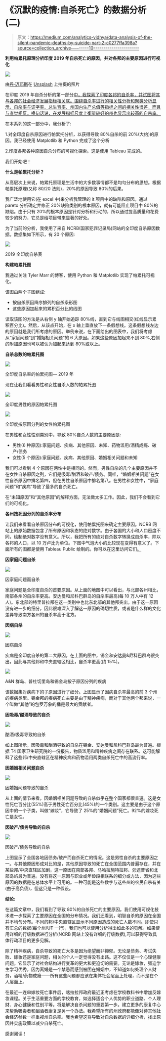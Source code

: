 # 《沉默的疫情:自杀死亡》的数据分析(二)

> 原文：<https://medium.com/analytics-vidhya/data-analysis-of-the-silent-pandemic-deaths-by-suicide-part-2-c0277ffa398a?source=collection_archive---------10----------------------->

**利用帕累托原理分析印度 2019 年自杀死亡的原因，并对各邦的主要原因进行可视化**

![](img/15b8e58442312694acd1b79d9240fac3.png)

由[丹·迈耶斯](https://unsplash.com/@dmey503?utm_source=medium&utm_medium=referral)在 [Unsplash](https://unsplash.com?utm_source=medium&utm_medium=referral) 上拍摄的照片

在印度 2019 年自杀分析的第一部分[中，我探索了印度各邦的自杀率，并试图将其与各邦的社会经济发展指标相关联。围绕自杀率进行的相关性分析和聚类分析显示，自杀率与识字率、总生育率、州国内生产总值等指标之间的相关性很差，而且与直觉相反。换句话说，在发展指标尺度上衡量较好的州也显示出较高的自杀率。](https://vanikgarun.medium.com/data-analysis-of-the-silent-pandemic-deaths-by-suicide-part-1-f13c399101b8)

在本系列的这一部分中，我分析了:

1.对全印度自杀原因进行帕累托分析，以获得导致 80%自杀的前 20%(大约)的原因。我已经使用 Matplotlib 和 Python 完成了这个分析

2.印度各邦各种原因自杀分布的可视化探索。这是使用 Tableau 完成的。

我们开始吧！

**什么是帕累托分析？**

从高层次上来说，帕累托原理是生活中的大多数事情都不是均匀分布的思想。根据帕累托原理(又称 80/20 法则)，20%的原因导致 80%的后果。

我广泛地使用它(在 excel 中)来分析我管理的 it 项目中的缺陷和原因。通过 pareto 分析确定并修正 20%缺陷类别的根本原因，就有可能阻止项目中 80%的缺陷。由于只有 20%的根本原因是针对分析和行动的，所以通过提高质量和花费较少的努力，它总是给项目带来显著的好处。

为了当前的分析，我使用了来自 NCRB(国家犯罪记录局)网站的全印度自杀原因数据。数据集如下所示，有 20 个原因:

![](img/dc99ad0363e246b8aa00246493c82e62.png)

2019 全印度自杀表

**构建帕累托图**

我通过关注 Tyler Marr 的博客，使用 Python 和 Matplotlib 实现了帕累托可视化。

该图由两个子图组成:

*   按自杀原因降序排列的自杀条形图
*   这些原因加起来的累积百分比的线图

读取该图的方法是从右侧 y 轴开始追踪 80%线，直到它与线图相交(红线显示累积百分比)。然后，从该点开始，在 x 轴上垂直放下一条假想线。这条假想线左边的原因就是我们所考虑的原因。举例来说，在下面给出的图表中，我们将考虑从“家庭问题”到“婚姻相关问题”的 6 大原因。如果这些原因加起来不到 80%,右侧的附加原因也可以被认为加起来达到 80%或以上。

**自杀总数的帕累托图**

![](img/a1b03cda5500a60e1b9137db40165293.png)

全印度自杀率的帕累托图— 2019 年

现在让我们看看男性和女性自杀人数的帕累托图

![](img/b6d5d62fae97772c3a61a208424d2469.png)

全印度男性的原因帕累托图

![](img/60b8be032ed63697f3ca090816f51b68.png)

全印度按原因分列的女性帕累托图

在男性和女性性别类别中，导致 80%自杀人数的主要原因是:

*   男性(6 种原因):家庭问题、疾病、其他原因、未知、药物滥用/酒精成瘾、破产/债务
*   女性(5 个原因):家庭问题、疾病、其他原因、婚姻相关问题和未知

我们可以看到 4 个原因在两性中是相同的。然而，男性自杀的几个主要原因并不在女性自杀原因之列，它们是吸毒/酗酒和破产/债务。同样，“婚姻相关问题”在女性自杀原因中排名第四，但在男性自杀原因中排名第八。在男性和女性中，“家庭问题”和“疾病”导致了最多的自杀死亡。

在“未知原因”和“其他原因”的解释方面，无法做太多工作。因此，我们不会看到它们的可视化。

**各州按死因分列的自杀率分布**

让我们来看看自杀原因分布的可视化，使用帕累托图来确定主要原因。NCRB 网站上的原始数据包含了所有原因和状态的绝对数字。由于各国的大小和人口密度不同，绘制绝对数字没有意义。所以，我把所有的绝对自杀数字转换成自杀率，除以各邦的人口，以 10 万卢比为单位。下图中气泡大小的比较现在变得有意义了。下面所有的图都是使用 Tableau Public 绘制的。你可以在这里访问它们[。](https://public.tableau.com/views/IndiaSuicide2019-suicidesbystatecauses/SuiciderateduetoExamFailure?:language=en-US&:display_count=n&:origin=viz_share_link)

**因家庭问题自杀**

![](img/1c5c323f693eec45d2d7ffafea69e9ab.png)

因家庭问题而自杀

家庭问题是全印度自杀的首要原因。从上面的地图中可以看出，与北部各州相比，南部各州的自杀率更高。安达曼和尼科巴群岛的自杀率最高(每 10 万人中有 12 人)。东北部的特里普拉邦在这一类别中也比东北部的其他邦突出。由于这一原因没有进一步的细分，因此很难深入了解这一原因的确切性质，或者是什么样的文化差异导致南方各州的自杀率高于北方。

**因病自杀**

![](img/5f7f6e50dd934591d84bc223885739f5.png)

因病自杀

疾病是全印度自杀的第二大原因。在上面的图中，锡金和安达曼&尼科巴群岛很突出，因此与其他邦和中央直辖区相比，自杀率更高(约 15%)。

![](img/2f6b29acca75b544e9ba6a1f2e6a80cc.png)

A&N 群岛、普杜切里岛和锡金岛按子原因分列的疾病

该数据集对疾病下的子原因进行了细分。上图显示了因病自杀率最高的前 3 个州的疾病类型。锡金邦的疾病死亡主要是由于精神疾病，而对于其他两个邦来说，一个叫做“其他”的包罗万象的桶是最大的贡献者。

**因吸毒/酗酒导致的自杀**

![](img/eb3cf32710af45ab7f3d3984391538bf.png)

酗酒/吸毒导致的自杀

如上图所示，因吸毒和酗酒导致的自杀在锡金、安达曼和尼科巴群岛最为普遍。根据 T4 国家卫生研究院的一份报告，物质滥用和精神疾病之间存在联系。这可能解释了这些邦/中央直辖区在精神疾病和药物滥用两类自杀死亡中的高流行率。

**因婚姻相关问题自杀**

![](img/f3fa8a1004544d7a05fb3a62c52d1904.png)

因婚姻问题导致的自杀

从上面的情节来看，因婚姻相关问题导致的自杀似乎在整个国家都很普遍。这是女性死亡百分比(55%)高于男性死亡百分比(45%)的一个类别。这主要是由于这个原因中的一个子类，叫做“嫁妆”，它导致了 25%的“婚姻问题”死亡。92%的嫁妆死亡是女性。

**因破产/债务导致的自杀**

![](img/49c203488fe366b91ba8e6959ad53941.png)

因破产/债务导致的自杀

上图显示了全国各地因债务/破产而自杀死亡的情况。这是男性自杀的主要原因之一。与其他原因形成对比的是，其他原因导致的死亡在全国范围内普遍存在，并在某些邦/中央直辖区加剧，这一原因在南部各邦、马哈拉施特拉邦、旁遮普省和北部岛屿最为普遍。没有将这一原因与职业或年龄段相联系的细分或方法，因为这些原因的数据是在总体水平上可用的。一种可能是这些数字与这些州的农民自杀有关(由于高负债)，但这只是一种假设。

**结论:**

在这篇文章中，我们看到了导致 80%的自杀死亡的主要原因。我们使用可视化技术进一步探索了主要原因在全国的分布情况。我们还看到，明智自杀的原因在全国并不均匀分布。不同的邦/中央直辖区显示不同原因造成的死亡人数不同。即使只有汇总的数据(每个州/UT 一行)，我们也可以使用分析得出如此多的见解。如果使用详细的行级数据进行分析(NCRB 网站上没有详细的行级数据),可以获得导致具体行动项目的更多见解。

除了精神疾病，自杀导致的死亡大多是因为绝望而非抑郁。无论是债务、考试失败、嫁妆还是家庭问题，相关的个人一定觉得没有出路。这不仅仅是一个心理健康问题。它显示了对社会结构进行变革的更大和更迫切的需要。无论是嫁妆，强迫学生学习优秀，因为离婚是一个禁忌而感到被困在婚姻中，不知道如何处理个人财务，酒精/药物成瘾——所有这些问题都应该在集体社会层面上处理，而不是在个人层面上。

在最近一连串嫁妆死亡事件后，喀拉拉邦政府最近正考虑在学校教科书中增加反嫁妆课程。关于生活重要方面的学校教育，如选择适合个人优势的职业道路、个人理财、身心健康和性别平等，将是解决自杀问题的重要第一步。建立更多的康复中心来帮助吸毒者和酗酒者康复是另一个办法。我希望所有的州政府都能像对待其他社会经济参数一样重视州自杀率。我也希望这将导致对自杀数据的详细分析，找出原因并实施政策以减少自杀死亡。

感谢阅读！